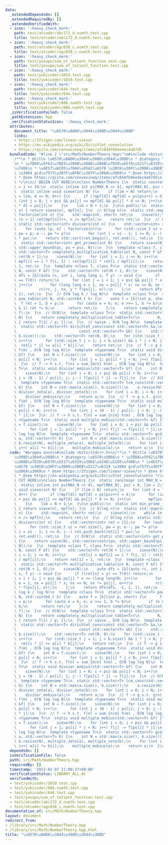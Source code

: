 ```yaml
---
data:
  _extendedDependsOn: []
  _extendedRequiredBy: []
  _extendedVerifiedWith:
  - icon: ':heavy_check_mark:'
    path: test/atcoder/abc172_d.numth.test.cpp
    title: test/atcoder/abc172_d.numth.test.cpp
  - icon: ':heavy_check_mark:'
    path: test/atcoder/agc038_c.numth.test.cpp
    title: test/atcoder/agc038_c.numth.test.cpp
  - icon: ':heavy_check_mark:'
    path: test/yosupo/sum_of_totient_function.test.cpp
    title: test/yosupo/sum_of_totient_function.test.cpp
  - icon: ':heavy_check_mark:'
    path: test/yukicoder/1019.test.cpp
    title: test/yukicoder/1019.test.cpp
  - icon: ':heavy_check_mark:'
    path: test/yukicoder/644.test.cpp
    title: test/yukicoder/644.test.cpp
  - icon: ':heavy_check_mark:'
    path: test/yukicoder/886.numth.test.cpp
    title: test/yukicoder/886.numth.test.cpp
  _isVerificationFailed: false
  _pathExtension: hpp
  _verificationStatusIcon: ':heavy_check_mark:'
  attributes:
    document_title: "\u6570\u8AD6\u3044\u308D\u3044\u308D"
    links:
    - https://37zigen.com/linear-sieve/
    - https://en.wikipedia.org/wiki/Dirichlet_convolution
    - https://qiita.com/convexineq/items/afc84dfb9ee4ec4a67d5
  bundledCode: "#line 2 \"src/Math/NumberTheory.hpp\"\n#include <bits/stdc++.h>\n\
    /**\n * @title \u6570\u8AD6\u3044\u308D\u3044\u308D\n * @category \u6570\u5B66\
    \n * \u7DDA\u5F62\u7BE9\u306B\u3088\u308B\u7D20\u6570\u5217\u6319\u306E\u524D\u51E6\
    \u7406\n * \u4E57\u6CD5\u7684\u95A2\u6570 \u30C6\u30FC\u30D6\u30EB\u5217\u6319\
    \ \u3084 gcd\u7573\u307F\u8FBC\u307F\u306A\u3069\n * @see https://37zigen.com/linear-sieve/\n\
    \ * @see https://qiita.com/convexineq/items/afc84dfb9ee4ec4a67d5\n * @see https://en.wikipedia.org/wiki/Dirichlet_convolution\n\
    \ */\n\n// BEGIN CUT HERE\n\nclass NumberTheory {\n  static constexpr int MAX_N\
    \ = 1 << 24;\n  static inline int ps[MAX_N >> 4], mpf[MAX_N], psz = 0, lim = 2;\n\
    \  static inline void sieve(int N) {\n    if (lim > N) return;\n    for (int d\
    \ = lim; d <= N; d++) {\n      if (!mpf[d]) mpf[d] = ps[psz++] = d;\n      for\
    \ (int j = 0; j < psz && ps[j] <= mpf[d] && ps[j] * d <= N; j++)\n        mpf[ps[j]\
    \ * d] = ps[j];\n    }\n    lim = N + 1;\n  }\n\n public:\n  static int min_prime_factor(int\
    \ n) { return sieve(n), mpf[n]; }\n  // O(log n)\n  static std::map<int, short>\
    \ factorize(int n) {\n    std::map<int, short> ret;\n    sieve(n);\n    while\
    \ (n > 1) ret[mpf[n]]++, n /= mpf[n];\n    return ret;\n  }\n  // O(log n)\n \
    \ static std::vector<int> divisors(int n) {\n    std::vector<int> ret = {1};\n\
    \    for (auto [p, e] : factorize(n))\n      for (std::size_t sz = ret.size(),\
    \ pw = p; e--; pw *= p)\n        for (int i = sz - 1; i >= 0; i--) ret.push_back(ret[i]\
    \ * pw);\n    return std::sort(ret.begin(), ret.end()), ret;\n  }\n  // O(N)\n\
    \  static std::vector<int> get_primes(int N) {\n    return sieve(N), std::vector<int>(ps,\
    \ std::upper_bound(ps, ps + psz, N));\n  }\n  template <class T, class F>\n  static\
    \ std::vector<T> completely_multiplicative_table(int N, const F &f) {\n    std::vector<T>\
    \ ret(N + 1);\n    sieve(N);\n    for (int i = 2; i <= N; i++)\n      ret[i] =\
    \ mpf[i] == i ? f(i, 1) : ret[mpf[i]] * ret[i / mpf[i]];\n    return ret[1] =\
    \ 1, ret;\n  }\n  template <class T, class F>\n  static std::vector<T> multiplicative_table(int\
    \ N, const F &f) {\n    std::vector<T> ret(N + 1, 0);\n    sieve(N);\n    auto\
    \ dfs = [&](auto rc, int i, long long x, T y) -> void {\n      if ((ret[x] = y)\
    \ == T(0)) return;\n      for (int j = i + 1; j < psz && ps[j] * x <= (long long)N;\
    \ j++)\n        for (long long e = 1, nx = ps[j] * x; nx <= N; nx *= ps[j], e++)\n\
    \          rc(rc, j, nx, y * f(ps[j], e));\n    };\n    return dfs(dfs, -1, 1,\
    \ 1), ret;\n  }\n  // O(N log k / log N)\n  template <class T>\n  static std::vector<T>\
    \ pow_table(int N, std::uint64_t k) {\n    auto f = [k](int p, short) {\n    \
    \  T ret = 1, b = p;\n      for (auto e = k; e; e >>= 1, b *= b)\n        if (e\
    \ & 1) ret *= b;\n      return ret;\n    };\n    return completely_multiplicative_table<T>(N,\
    \ f);\n  }\n  // O(N)\n  template <class T>\n  static std::vector<T> inv_table(int\
    \ N) {\n    return completely_multiplicative_table<T>(\n        N, [](int p, short)\
    \ { return T(1) / p; });\n  }\n  // naive , O(N log N)\n  template <class T>\n\
    \  static std::vector<T> dirichlet_conv(const std::vector<T> &a,\n           \
    \                            const std::vector<T> &b) {\n    std::size_t N = std::max(a.size(),\
    \ b.size());\n    std::vector<T> ret(N, 0);\n    for (std::size_t i = 1; i < a.size();\
    \ i++)\n      for (std::size_t j = 1; j < b.size() && i * j < N; j++)\n      \
    \  ret[i * j] += a[i] * b[j];\n    return ret;\n  }\n  // f -> g s.t. g(n) = sum_{m|n}\
    \ f(m) , O(N log log N)\n  template <typename T>\n  static void divisor_zeta(std::vector<T>\
    \ &f) {\n    int N = f.size();\n    sieve(N);\n    for (int i = 0; i < psz &&\
    \ ps[i] < N; i++)\n      for (int j = 1; ps[i] * j < N; j++) f[ps[i] * j] += f[j];\n\
    \  }\n  // f -> h s.t. f(n) = sum_{m|n} h(m) , O(N log log N)\n  template <typename\
    \ T>\n  static void divisor_mobius(std::vector<T> &f) {\n    int N = f.size();\n\
    \    sieve(N);\n    for (int i = 0; i < psz && ps[i] < N; i++)\n      for (int\
    \ j = (N - 1) / ps[i]; j; j--) f[ps[i] * j] -= f[j];\n  }\n  // O(N log log N)\n\
    \  template <typename T>\n  static std::vector<T> lcm_conv(std::vector<T> a, std::vector<T>\
    \ b) {\n    int N = std::max(a.size(), b.size());\n    a.resize(N), b.resize(N),\
    \ divisor_zeta(a), divisor_zeta(b);\n    for (int i = 0; i < N; i++) a[i] *= b[i];\n\
    \    divisor_mobius(a);\n    return a;\n  }\n  // f -> g s.t. g(n) = sum_{n|m}\
    \ f(m) , O(N log log N)\n  template <typename T>\n  static void multiple_zeta(std::vector<T>\
    \ &f) {\n    int N = f.size();\n    sieve(N);\n    for (int i = 0; i < psz &&\
    \ ps[i] < N; i++)\n      for (int j = (N - 1) / ps[i]; j > 0; j--) f[j] += f[ps[i]\
    \ * j];\n  }\n  // f -> h s.t. f(n) = sum_{n|m} h(m) , O(N log log N)\n  template\
    \ <typename T>\n  static void multiple_mobius(std::vector<T> &f) {\n    int N\
    \ = f.size();\n    sieve(N);\n    for (int i = 0; i < psz && ps[i] < N; i++)\n\
    \      for (int j = 1; ps[i] * j < N; j++) f[j] -= f[ps[i] * j];\n  }\n  // O(N\
    \ log log N)\n  template <typename T>\n  static std::vector<T> gcd_conv(std::vector<T>\
    \ a, std::vector<T> b) {\n    int N = std::max(a.size(), b.size());\n    a.resize(N),\
    \ b.resize(N), multiple_zeta(a), multiple_zeta(b);\n    for (int i = 0; i < N;\
    \ i++) a[i] *= b[i];\n    multiple_mobius(a);\n    return a;\n  }\n};\n"
  code: "#pragma once\n#include <bits/stdc++.h>\n/**\n * @title \u6570\u8AD6\u3044\
    \u308D\u3044\u308D\n * @category \u6570\u5B66\n * \u7DDA\u5F62\u7BE9\u306B\u3088\
    \u308B\u7D20\u6570\u5217\u6319\u306E\u524D\u51E6\u7406\n * \u4E57\u6CD5\u7684\u95A2\
    \u6570 \u30C6\u30FC\u30D6\u30EB\u5217\u6319 \u3084 gcd\u7573\u307F\u8FBC\u307F\
    \u306A\u3069\n * @see https://37zigen.com/linear-sieve/\n * @see https://qiita.com/convexineq/items/afc84dfb9ee4ec4a67d5\n\
    \ * @see https://en.wikipedia.org/wiki/Dirichlet_convolution\n */\n\n// BEGIN\
    \ CUT HERE\n\nclass NumberTheory {\n  static constexpr int MAX_N = 1 << 24;\n\
    \  static inline int ps[MAX_N >> 4], mpf[MAX_N], psz = 0, lim = 2;\n  static inline\
    \ void sieve(int N) {\n    if (lim > N) return;\n    for (int d = lim; d <= N;\
    \ d++) {\n      if (!mpf[d]) mpf[d] = ps[psz++] = d;\n      for (int j = 0; j\
    \ < psz && ps[j] <= mpf[d] && ps[j] * d <= N; j++)\n        mpf[ps[j] * d] = ps[j];\n\
    \    }\n    lim = N + 1;\n  }\n\n public:\n  static int min_prime_factor(int n)\
    \ { return sieve(n), mpf[n]; }\n  // O(log n)\n  static std::map<int, short> factorize(int\
    \ n) {\n    std::map<int, short> ret;\n    sieve(n);\n    while (n > 1) ret[mpf[n]]++,\
    \ n /= mpf[n];\n    return ret;\n  }\n  // O(log n)\n  static std::vector<int>\
    \ divisors(int n) {\n    std::vector<int> ret = {1};\n    for (auto [p, e] : factorize(n))\n\
    \      for (std::size_t sz = ret.size(), pw = p; e--; pw *= p)\n        for (int\
    \ i = sz - 1; i >= 0; i--) ret.push_back(ret[i] * pw);\n    return std::sort(ret.begin(),\
    \ ret.end()), ret;\n  }\n  // O(N)\n  static std::vector<int> get_primes(int N)\
    \ {\n    return sieve(N), std::vector<int>(ps, std::upper_bound(ps, ps + psz,\
    \ N));\n  }\n  template <class T, class F>\n  static std::vector<T> completely_multiplicative_table(int\
    \ N, const F &f) {\n    std::vector<T> ret(N + 1);\n    sieve(N);\n    for (int\
    \ i = 2; i <= N; i++)\n      ret[i] = mpf[i] == i ? f(i, 1) : ret[mpf[i]] * ret[i\
    \ / mpf[i]];\n    return ret[1] = 1, ret;\n  }\n  template <class T, class F>\n\
    \  static std::vector<T> multiplicative_table(int N, const F &f) {\n    std::vector<T>\
    \ ret(N + 1, 0);\n    sieve(N);\n    auto dfs = [&](auto rc, int i, long long\
    \ x, T y) -> void {\n      if ((ret[x] = y) == T(0)) return;\n      for (int j\
    \ = i + 1; j < psz && ps[j] * x <= (long long)N; j++)\n        for (long long\
    \ e = 1, nx = ps[j] * x; nx <= N; nx *= ps[j], e++)\n          rc(rc, j, nx, y\
    \ * f(ps[j], e));\n    };\n    return dfs(dfs, -1, 1, 1), ret;\n  }\n  // O(N\
    \ log k / log N)\n  template <class T>\n  static std::vector<T> pow_table(int\
    \ N, std::uint64_t k) {\n    auto f = [k](int p, short) {\n      T ret = 1, b\
    \ = p;\n      for (auto e = k; e; e >>= 1, b *= b)\n        if (e & 1) ret *=\
    \ b;\n      return ret;\n    };\n    return completely_multiplicative_table<T>(N,\
    \ f);\n  }\n  // O(N)\n  template <class T>\n  static std::vector<T> inv_table(int\
    \ N) {\n    return completely_multiplicative_table<T>(\n        N, [](int p, short)\
    \ { return T(1) / p; });\n  }\n  // naive , O(N log N)\n  template <class T>\n\
    \  static std::vector<T> dirichlet_conv(const std::vector<T> &a,\n           \
    \                            const std::vector<T> &b) {\n    std::size_t N = std::max(a.size(),\
    \ b.size());\n    std::vector<T> ret(N, 0);\n    for (std::size_t i = 1; i < a.size();\
    \ i++)\n      for (std::size_t j = 1; j < b.size() && i * j < N; j++)\n      \
    \  ret[i * j] += a[i] * b[j];\n    return ret;\n  }\n  // f -> g s.t. g(n) = sum_{m|n}\
    \ f(m) , O(N log log N)\n  template <typename T>\n  static void divisor_zeta(std::vector<T>\
    \ &f) {\n    int N = f.size();\n    sieve(N);\n    for (int i = 0; i < psz &&\
    \ ps[i] < N; i++)\n      for (int j = 1; ps[i] * j < N; j++) f[ps[i] * j] += f[j];\n\
    \  }\n  // f -> h s.t. f(n) = sum_{m|n} h(m) , O(N log log N)\n  template <typename\
    \ T>\n  static void divisor_mobius(std::vector<T> &f) {\n    int N = f.size();\n\
    \    sieve(N);\n    for (int i = 0; i < psz && ps[i] < N; i++)\n      for (int\
    \ j = (N - 1) / ps[i]; j; j--) f[ps[i] * j] -= f[j];\n  }\n  // O(N log log N)\n\
    \  template <typename T>\n  static std::vector<T> lcm_conv(std::vector<T> a, std::vector<T>\
    \ b) {\n    int N = std::max(a.size(), b.size());\n    a.resize(N), b.resize(N),\
    \ divisor_zeta(a), divisor_zeta(b);\n    for (int i = 0; i < N; i++) a[i] *= b[i];\n\
    \    divisor_mobius(a);\n    return a;\n  }\n  // f -> g s.t. g(n) = sum_{n|m}\
    \ f(m) , O(N log log N)\n  template <typename T>\n  static void multiple_zeta(std::vector<T>\
    \ &f) {\n    int N = f.size();\n    sieve(N);\n    for (int i = 0; i < psz &&\
    \ ps[i] < N; i++)\n      for (int j = (N - 1) / ps[i]; j > 0; j--) f[j] += f[ps[i]\
    \ * j];\n  }\n  // f -> h s.t. f(n) = sum_{n|m} h(m) , O(N log log N)\n  template\
    \ <typename T>\n  static void multiple_mobius(std::vector<T> &f) {\n    int N\
    \ = f.size();\n    sieve(N);\n    for (int i = 0; i < psz && ps[i] < N; i++)\n\
    \      for (int j = 1; ps[i] * j < N; j++) f[j] -= f[ps[i] * j];\n  }\n  // O(N\
    \ log log N)\n  template <typename T>\n  static std::vector<T> gcd_conv(std::vector<T>\
    \ a, std::vector<T> b) {\n    int N = std::max(a.size(), b.size());\n    a.resize(N),\
    \ b.resize(N), multiple_zeta(a), multiple_zeta(b);\n    for (int i = 0; i < N;\
    \ i++) a[i] *= b[i];\n    multiple_mobius(a);\n    return a;\n  }\n};"
  dependsOn: []
  isVerificationFile: false
  path: src/Math/NumberTheory.hpp
  requiredBy: []
  timestamp: '2022-02-07 21:00:37+09:00'
  verificationStatus: LIBRARY_ALL_AC
  verifiedWith:
  - test/yukicoder/1019.test.cpp
  - test/yukicoder/886.numth.test.cpp
  - test/yukicoder/644.test.cpp
  - test/yosupo/sum_of_totient_function.test.cpp
  - test/atcoder/abc172_d.numth.test.cpp
  - test/atcoder/agc038_c.numth.test.cpp
documentation_of: src/Math/NumberTheory.hpp
layout: document
redirect_from:
- /library/src/Math/NumberTheory.hpp
- /library/src/Math/NumberTheory.hpp.html
title: "\u6570\u8AD6\u3044\u308D\u3044\u308D"
---
```


